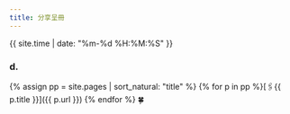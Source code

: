 ```yaml
---
title: 分享呈冊
---
```


{{ site.time | date: "%m-%d %H:%M:%S" }}

### d.
{% assign pp = site.pages | sort_natural: "title" %}
{% for p in pp %}[🖇{{ p.title }}]({{ p.url }}) {% endfor %}
🍀

<!--<table rules="none" frame="none">
{% tablerow p in pp cols:4 %}
  <a href="{{ p.url }}">{{ p.title }}</a>
{% endtablerow %}
</table> 🍀-->
